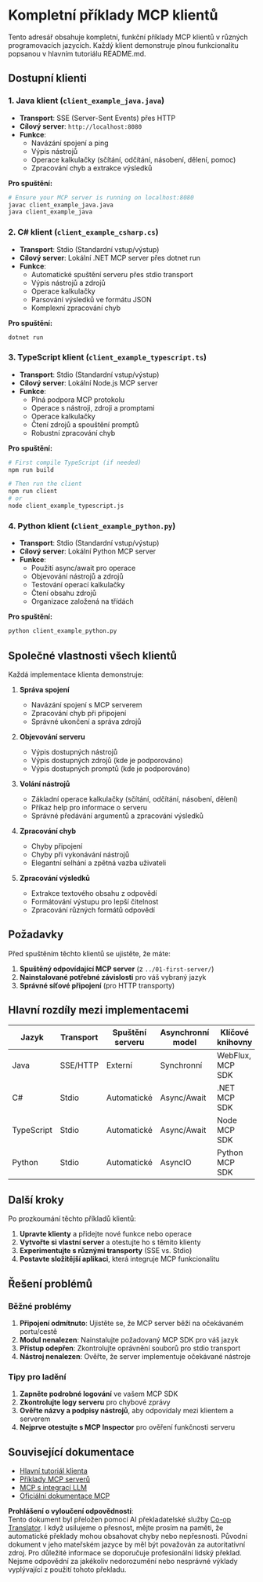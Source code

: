 <!--
CO_OP_TRANSLATOR_METADATA:
{
  "original_hash": "affcf199a44f60283a289dcb69dc144e",
  "translation_date": "2025-07-17T13:35:42+00:00",
  "source_file": "03-GettingStarted/02-client/complete_examples.md",
  "language_code": "cs"
}
-->
# Kompletní příklady MCP klientů

Tento adresář obsahuje kompletní, funkční příklady MCP klientů v různých programovacích jazycích. Každý klient demonstruje plnou funkcionalitu popsanou v hlavním tutoriálu README.md.

## Dostupní klienti

### 1. Java klient (`client_example_java.java`)
- **Transport**: SSE (Server-Sent Events) přes HTTP
- **Cílový server**: `http://localhost:8080`
- **Funkce**: 
  - Navázání spojení a ping
  - Výpis nástrojů
  - Operace kalkulačky (sčítání, odčítání, násobení, dělení, pomoc)
  - Zpracování chyb a extrakce výsledků

**Pro spuštění:**
```bash
# Ensure your MCP server is running on localhost:8080
javac client_example_java.java
java client_example_java
```

### 2. C# klient (`client_example_csharp.cs`)
- **Transport**: Stdio (Standardní vstup/výstup)
- **Cílový server**: Lokální .NET MCP server přes dotnet run
- **Funkce**:
  - Automatické spuštění serveru přes stdio transport
  - Výpis nástrojů a zdrojů
  - Operace kalkulačky
  - Parsování výsledků ve formátu JSON
  - Komplexní zpracování chyb

**Pro spuštění:**
```bash
dotnet run
```

### 3. TypeScript klient (`client_example_typescript.ts`)
- **Transport**: Stdio (Standardní vstup/výstup)
- **Cílový server**: Lokální Node.js MCP server
- **Funkce**:
  - Plná podpora MCP protokolu
  - Operace s nástroji, zdroji a promptami
  - Operace kalkulačky
  - Čtení zdrojů a spouštění promptů
  - Robustní zpracování chyb

**Pro spuštění:**
```bash
# First compile TypeScript (if needed)
npm run build

# Then run the client
npm run client
# or
node client_example_typescript.js
```

### 4. Python klient (`client_example_python.py`)
- **Transport**: Stdio (Standardní vstup/výstup)  
- **Cílový server**: Lokální Python MCP server
- **Funkce**:
  - Použití async/await pro operace
  - Objevování nástrojů a zdrojů
  - Testování operací kalkulačky
  - Čtení obsahu zdrojů
  - Organizace založená na třídách

**Pro spuštění:**
```bash
python client_example_python.py
```

## Společné vlastnosti všech klientů

Každá implementace klienta demonstruje:

1. **Správa spojení**
   - Navázání spojení s MCP serverem
   - Zpracování chyb při připojení
   - Správné ukončení a správa zdrojů

2. **Objevování serveru**
   - Výpis dostupných nástrojů
   - Výpis dostupných zdrojů (kde je podporováno)
   - Výpis dostupných promptů (kde je podporováno)

3. **Volání nástrojů**
   - Základní operace kalkulačky (sčítání, odčítání, násobení, dělení)
   - Příkaz help pro informace o serveru
   - Správné předávání argumentů a zpracování výsledků

4. **Zpracování chyb**
   - Chyby připojení
   - Chyby při vykonávání nástrojů
   - Elegantní selhání a zpětná vazba uživateli

5. **Zpracování výsledků**
   - Extrakce textového obsahu z odpovědí
   - Formátování výstupu pro lepší čitelnost
   - Zpracování různých formátů odpovědí

## Požadavky

Před spuštěním těchto klientů se ujistěte, že máte:

1. **Spuštěný odpovídající MCP server** (z `../01-first-server/`)
2. **Nainstalované potřebné závislosti** pro váš vybraný jazyk
3. **Správné síťové připojení** (pro HTTP transporty)

## Hlavní rozdíly mezi implementacemi

| Jazyk      | Transport | Spuštění serveru | Asynchronní model | Klíčové knihovny |
|------------|-----------|------------------|-------------------|------------------|
| Java       | SSE/HTTP  | Externí          | Synchronní        | WebFlux, MCP SDK |
| C#         | Stdio     | Automatické      | Async/Await       | .NET MCP SDK     |
| TypeScript | Stdio     | Automatické      | Async/Await       | Node MCP SDK     |
| Python     | Stdio     | Automatické      | AsyncIO           | Python MCP SDK   |

## Další kroky

Po prozkoumání těchto příkladů klientů:

1. **Upravte klienty** a přidejte nové funkce nebo operace
2. **Vytvořte si vlastní server** a otestujte ho s těmito klienty
3. **Experimentujte s různými transporty** (SSE vs. Stdio)
4. **Postavte složitější aplikaci**, která integruje MCP funkcionalitu

## Řešení problémů

### Běžné problémy

1. **Připojení odmítnuto**: Ujistěte se, že MCP server běží na očekávaném portu/cestě
2. **Modul nenalezen**: Nainstalujte požadovaný MCP SDK pro váš jazyk
3. **Přístup odepřen**: Zkontrolujte oprávnění souborů pro stdio transport
4. **Nástroj nenalezen**: Ověřte, že server implementuje očekávané nástroje

### Tipy pro ladění

1. **Zapněte podrobné logování** ve vašem MCP SDK
2. **Zkontrolujte logy serveru** pro chybové zprávy
3. **Ověřte názvy a podpisy nástrojů**, aby odpovídaly mezi klientem a serverem
4. **Nejprve otestujte s MCP Inspector** pro ověření funkčnosti serveru

## Související dokumentace

- [Hlavní tutoriál klienta](./README.md)
- [Příklady MCP serverů](../../../../03-GettingStarted/01-first-server)
- [MCP s integrací LLM](../../../../03-GettingStarted/03-llm-client)
- [Oficiální dokumentace MCP](https://modelcontextprotocol.io/)

**Prohlášení o vyloučení odpovědnosti**:  
Tento dokument byl přeložen pomocí AI překladatelské služby [Co-op Translator](https://github.com/Azure/co-op-translator). I když usilujeme o přesnost, mějte prosím na paměti, že automatické překlady mohou obsahovat chyby nebo nepřesnosti. Původní dokument v jeho mateřském jazyce by měl být považován za autoritativní zdroj. Pro důležité informace se doporučuje profesionální lidský překlad. Nejsme odpovědní za jakékoliv nedorozumění nebo nesprávné výklady vyplývající z použití tohoto překladu.